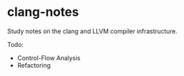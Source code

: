 # clang-notes

Study notes on the clang and LLVM compiler infrastructure.

Todo:
* Control-Flow Analysis
* Refactoring
